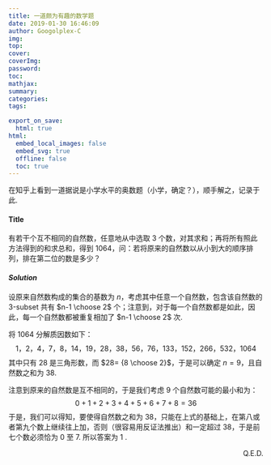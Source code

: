 ```yaml
---
title: 一道颇为有趣的数学题
date: 2019-01-30 16:46:09
author: Googolplex-C
img: 
top: 
cover: 
coverImg: 
password: 
toc: 
mathjax: 
summary: 
categories: 
tags:

export_on_save:
  html: true
html:
  embed_local_images: false
  embed_svg: true
  offline: false
  toc: true
---
```


在知乎上看到一道据说是小学水平的奥数题（小学，确定？），顺手解之，记录于此.

#### Title

有若干个互不相同的自然数，任意地从中选取 $3$ 个数，对其求和；再将所有照此方法得到的和求总和，得到 $1064$，问：若将原来的自然数以从小到大的顺序排列，排在第二位的数是多少？

<!-- more -->

#### *Solution*

设原来自然数构成的集合的基数为 $n$，考虑其中任意一个自然数，包含该自然数的 3-subset 共有 $n-1 \choose 2$ 个；注意到，对于每一个自然数都是如此，因此，每一个自然数都被重复相加了 $n-1 \choose 2$ 次. 

将 $1064$ 分解质因数如下：
$$
1，2，4，7，8，14，19，28，38，56，76，133，152，266，532，1064
$$
其中只有 $28$ 是三角形数，而 $28= {8 \choose 2}$，于是可以确定 $n=9$，且自然数之和为 $38$.

注意到原来的自然数是互不相同的，于是我们考虑 $9$ 个自然数可能的最小和为：
$$
0+1+2+3+4+5+6+7+8=36
$$
于是，我们可以得知，要使得自然数之和为 $38$，只能在上式的基础上，在第八或者第九个数上继续往上加，否则（很容易用反证法推出）和一定超过 $38$，于是前七个数必须恰为 $0$ 至 $7$. 所以答案为 $1​$ . 

 <p align="right">Q.E.D.</p>


